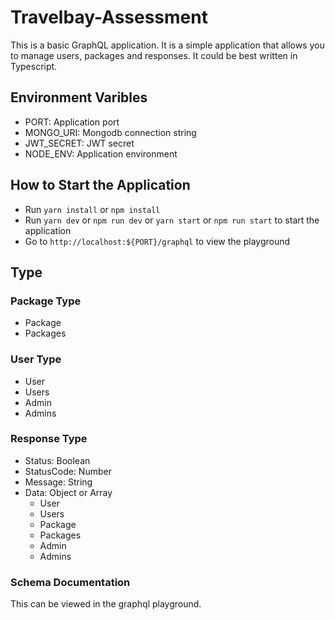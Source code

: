 # Travelbay-Assessment

This is a basic GraphQL application. It is a simple application that allows you to manage users, packages and responses. It could be best written in Typescript.

## Environment Varibles

- PORT: Application port
- MONGO_URI: Mongodb connection string
- JWT_SECRET: JWT secret
- NODE_ENV: Application environment

## How to Start the Application

- Run `yarn install` or `npm install`
- Run `yarn dev` or `npm run dev` or `yarn start` or `npm run start` to start the application
- Go to `http://localhost:${PORT}/graphql` to view the playground

## Type

### Package Type

- Package
- Packages

### User Type

- User
- Users
- Admin
- Admins

### Response Type

- Status: Boolean
- StatusCode: Number
- Message: String
- Data: Object or Array
  - User
  - Users
  - Package
  - Packages
  - Admin
  - Admins

### Schema Documentation

This can be viewed in the graphql playground.
